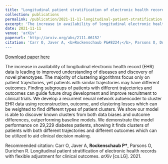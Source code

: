 ```yaml
---
title: "Longitudinal patient stratification of electronic health records with flexible adjustment for clinical outcomes"
collection: publications
permalink: /publication/2021-11-11-longitudinal-patient-stratification
excerpt: 'The increase in availability of longitudinal electronic health record (EHR) data is leading to improved understanding of diseases and discovery of novel phenotypes. The majority of clustering algorithms focus only on patient trajectories, yet patients with similar trajectories may have different outcomes. Finding subgroups of patients with different trajectories and outcomes can guide future drug development and improve recruitment to clinical trials. We develop a recurrent neural network autoencoder to cluster EHR data using reconstruction, outcome, and clustering losses which can be weighted to find different types of patient clusters. We show our model is able to discover known clusters from both data biases and outcome differences, outperforming baseline models. We demonstrate the model performance on 29,229 diabetes patients, showing it finds clusters of patients with both different trajectories and different outcomes which can be utilized to aid clinical decision making.'
date: 2021-11-11
venue: 'arXiv'
paperurl: 'http://arxiv.org/abs/2111.06152'
citation: 'Carr O, Javer A, <b>Rockenschaub P&#8224;</b>, Parsons O, Durichen R. Longitudinal patient stratification of electronic health records with flexible adjustment for clinical outcomes. <i>arXiv</> [cs.LG]. 2021.
---
```


<a href='http://arxiv.org/abs/2111.06152'>Download paper here</a>

The increase in availability of longitudinal electronic health record (EHR) data is leading to improved understanding of diseases and discovery of novel phenotypes. The majority of clustering algorithms focus only on patient trajectories, yet patients with similar trajectories may have different outcomes. Finding subgroups of patients with different trajectories and outcomes can guide future drug development and improve recruitment to clinical trials. We develop a recurrent neural network autoencoder to cluster EHR data using reconstruction, outcome, and clustering losses which can be weighted to find different types of patient clusters. We show our model is able to discover known clusters from both data biases and outcome differences, outperforming baseline models. We demonstrate the model performance on 29,229 diabetes patients, showing it finds clusters of patients with both different trajectories and different outcomes which can be utilized to aid clinical decision making.

Recommended citation: Carr O, Javer A, <b>Rockenschaub P&#8224;</b>, Parsons O, Durichen R. Longitudinal patient stratification of electronic health records with flexible adjustment for clinical outcomes. <i>arXiv</i> [cs.LG]. 2021.